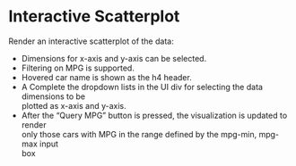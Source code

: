 # Interactive	Scatterplot

Render	an	interactive	scatterplot	of	the	data:
* Dimensions	 for	x-axis	and	y-axis	can	be	selected.
* Filtering	 on	MPG	is	supported.
* Hovered	car	name	is	shown	as	the	h4	header.
* A Complete	the	dropdown lists	in	the	UI	div	for	selecting	the	data	dimensions	 to	be	
plotted	as	x-axis	and	y-axis.	
* After	the	“Query	MPG”	button	is	pressed,	the	visualization	is	updated	to	render	
only	those	 cars	with	MPG	in	the	range	defined	 by	the	mpg-min,	mpg-max	input	
box
